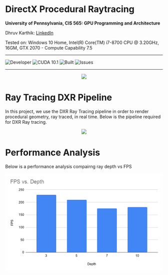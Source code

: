 DirectX Procedural Raytracing
===============================================================================

**University of Pennsylvania, CIS 565: GPU Programming and Architecture**

Dhruv Karthik: [LinkedIn](https://www.linkedin.com/in/dhruvkarthik/)

Tested on: Windows 10 Home, Intel(R) Core(TM) i7-8700 CPU @ 3.20GHz, 16GM, GTX 2070 - Compute Capability 7.5
____________________________________________________________________________________
![Developer](https://img.shields.io/badge/Developer-Dhruv-0f97ff.svg?style=flat) ![CUDA 10.1](https://img.shields.io/badge/CUDA-10.1-yellow.svg) ![Built](https://img.shields.io/appveyor/ci/gruntjs/grunt.svg) ![Issues](https://img.shields.io/badge/issues-none-green.svg)
____________________________________________________________________________________
<p align="center">
  <img  src="images/frontpage.gif">
</p>

# Ray Tracing DXR Pipeline
In this project, we use the DXR Ray Tracing pipeline in order to render procedural geometry, ray traced, in real time. Below is the pipeline required for DXR Ray tracing.
<p align="center">
  <img  src="images/pipeline.png">
</p>

# Performance Analysis
Below is a performance analysis compairng ray depth vs FPS

<p align="center">
  <img  src="images/FPS vs. Depth.png">
</p>

